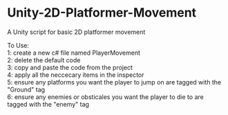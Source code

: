# Unity-2D-Platformer-Movement
A Unity script for basic 2D platformer movement

To Use:                                                                                                                                                                         
1: create a new c# file named PlayerMovement                                                                                                                                
2: delete the default code                                                                                                                                                        
3: copy and paste the code from the project                                                                                                                                         
4: apply all the neccecary items in the inspector                                                                                                                                   
5: ensure any platforms you want the player to jump on are tagged with the "Ground" tag                                                                                               
6: ensure any enemies or obsticales you want the player to die to are tagged with the "enemy" tag                                                                                         
